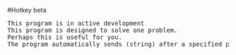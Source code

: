 #Hotkey beta 
  <pre>This program is in active development
This program is designed to solve one problem.
Perhaps this is useful for you. 
The program automatically sends (string) after a specified period of time.</pre>
